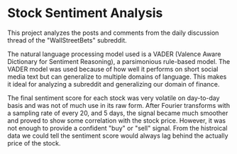 # Stock Sentiment Analysis

This project analyzes the posts and comments from the daily discussion thread of the "WallStreetBets" subreddit.

The natural language processing model used is a VADER (Valence Aware Dictionary for Sentiment Reasoning), a parsimonious rule-based model. 
The VADER model was used because of how well it performs on short social media text but can
generalize to multiple domains of language. This makes it ideal for analyzing a subreddit and generalizing our domain of finance.

The final sentiment score for each stock was very volatile on day-to-day basis and
was not of much use in its raw form. After Fourier transforms with a sampling rate of
every 20, and 5 days, the signal became much smoother and proved to show some
correlation with the stock price. However, it was not enough to provide a confident "buy" or "sell" signal. 
From the histroical data we could tell the sentiment score would always lag behind the actually price of the stock.
